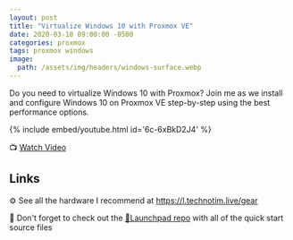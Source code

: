 ```yaml
---
layout: post
title: "Virtualize Windows 10 with Proxmox VE"
date: 2020-03-18 09:00:00 -0500
categories: proxmox
tags: proxmox windows
image:
  path: /assets/img/headers/windows-surface.webp
---
```


Do you need to virtualize Windows 10 with Proxmox? Join me as we install and configure Windows 10 on Proxmox VE step-by-step using the best performance options.

{% include embed/youtube.html id='6c-6xBkD2J4' %}

📺 [Watch Video](https://www.youtube.com/watch?v=6c-6xBkD2J4)

## Links

⚙️ See all the hardware I recommend at <https://l.technotim.live/gear>

🚀 Don't forget to check out the [🚀Launchpad repo](https://l.technotim.live/quick-start) with all of the quick start source files
